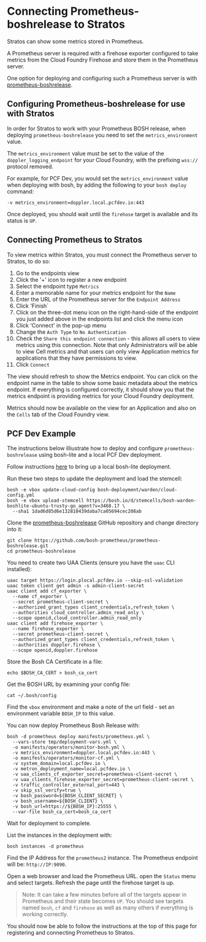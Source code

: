 # Connecting Prometheus-boshrelease to Stratos

Stratos can show some metrics stored in Prometheus.

A Prometheus server is required with a firehose exporter configured to take metrics from the Cloud Foundry Firehose and store them in the Prometheus server.

One option for deploying and configuring such a Prometheus server is with [prometheus-boshrelease](https://github.com/bosh-prometheus/prometheus-boshrelease.git).

## Configuring Prometheus-boshrelease for use with Stratos

In order for Stratos to work with your Prometheus BOSH release, when deploying `prometheus-boshrelease` you need to set the `metrics_environment` value.

The `metrics_environment` value must be set to the value of the `doppler_logging_endpoint` for your Cloud Foundry, with the prefixing `wss://` protocol removed.

For example, for PCF Dev, you would set the `metrics_environment` value when deploying with bosh, by adding the following to your `bosh deploy` command:

```
-v metrics_environment=doppler.local.pcfdev.io:443
```

Once deployed, you should wait until the `firehose` target is available and its status is `UP`.

## Connecting Prometheus to Stratos

To view metrics within Stratos, you must connect the Prometheus server to Stratos, to do so:

1. Go to the endpoints view
1. Click the '+' icon to register a new endpoint
1. Select the endpoint type `Metrics`
1. Enter a memorable name for your metrics endpoint for the `Name`
1. Enter the URL of the Prometheus server for the `Endpoint Address`
1. Click 'Finish`
1. Click on the three-dot menu icon on the right-hand-side of the endpoint you just added above in the endpoints list and click the menu icon
1. Click 'Connect' in the pop-up menu
1. Change the `Auth Type` to `No Authentication`
1. Check the `Share this endpoint connection` - this allows all users to view metrics using this connection. Note that only Administrators will be able to view Cell metrics and that users can only view Application metrics for applications that they have permissions to view.
1. Click `Connect`

The view should refresh to show the Metrics endpoint. You can click on the endpoint name in the table to show some basic metadata about the metrics endpoint. If everything is configured correctly, it should show you that the metrics endpoint is providing metrics for your Cloud Foundry deployment.

Metrics should now be available on the view for an Application and also on the `Cells` tab of the Cloud Foundry view.

## PCF Dev Example

The instructions below illiustrate how to deploy and configure `prometheus-boshrelease` using bosh-lite and a local PCF Dev deployment.

Follow instructions [here](https://bosh.io/docs/quick-start/) to bring up a local bosh-lite deployment.

Run these two steps to update the deployment and load the stemcell:

```
bosh -e vbox update-cloud-config bosh-deployment/warden/cloud-config.yml
bosh -e vbox upload-stemcell https://bosh.io/d/stemcells/bosh-warden-boshlite-ubuntu-trusty-go_agent?v=3468.17 \
  --sha1 1dad6d85d6e132810439daba7ca05694cec208ab
```

Clone the [prometheus-boshrelease](https://github.com/bosh-prometheus/prometheus-boshrelease) GitHub repository and change directory into it:

```
git clone https://github.com/bosh-prometheus/prometheus-boshrelease.git
cd prometheus-boshrelease
```

You need to create two UAA Clients (ensure you have the `uaac` CLI installed):

```
uaac target https://login.plocal.pcfdev.io --skip-ssl-validation
uaac token client get admin -s admin-client-secret
uaac client add cf_exporter \
  --name cf_exporter \
  --secret prometheus-client-secret \
  --authorized_grant_types client_credentials,refresh_token \
  --authorities cloud_controller.admin_read_only \
  --scope openid,cloud_controller.admin_read_only
uaac client add firehose_exporter \
  --name firehose_exporter \
  --secret prometheus-client-secret \
  --authorized_grant_types client_credentials,refresh_token \
  --authorities doppler.firehose \
  --scope openid,doppler.firehose
```

Store the Bosh CA Certificate in a file:

```
echo $BOSH_CA_CERT > bosh_ca_cert
```

Get the BOSH URL by examining your config file:

```
cat ~/.bosh/config
```

Find the `vbox` environment and make a note of the url field - set an environment variable `BOSH_IP` to this value.

You can now deploy Prometheus Bosh Release with:

```
bosh -d prometheus deploy manifests/prometheus.yml \
  --vars-store tmp/deployment-vars.yml \
  -o manifests/operators/monitor-bosh.yml \
  -v metrics_environment=doppler.local.pcfdev.io:443 \
  -o manifests/operators/monitor-cf.yml \
  -v system_domain=local.pcfdev.io \
  -v metron_deployment_name=local.pcfdev.io \
  -v uaa_clients_cf_exporter_secret=prometheus-client-secret \
  -v uaa_clients_firehose_exporter_secret=prometheus-client-secret \
  -v traffic_controller_external_port=443 \
  -v skip_ssl_verify=true \
  -v bosh_password=${BOSH_CLIENT_SECRET} \
  -v bosh_username=${BOSH_CLIENT} \
  -v bosh_url=https://${BOSH_IP}:25555 \
  --var-file bosh_ca_cert=bosh_ca_cert
```

Wait for deployment to complete.

List the instances in the deployment with:

```
bosh instances -d prometheus
```

Find the IP Address for the `prometheus2` instance. The Prometheus endpoint will be: `http://IP:9090`.

Open a web browser and load the Prometheus URL. open the `Status` menu and select targets. Refresh the page until the firehose target is up.

> Note: It can take a few minutes before all of the targets appear in Prometheus and their state becomes `UP`. You should see targets named `bosh`, `cf` and `firehose` as well as many others if everything is working correctly.

You should now be able to follow the instructions at the top of this page for registering and connecting Prometheus to Stratos.

